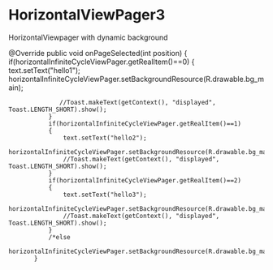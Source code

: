 # HorizontalViewPager3
HorizontalViewpager with dynamic background

 @Override
           public void onPageSelected(int position) {
               if(horizontalInfiniteCycleViewPager.getRealItem()==0)
               {
                   text.setText("hello1");
                   horizontalInfiniteCycleViewPager.setBackgroundResource(R.drawable.bg_main);

                  //Toast.makeText(getContext(), "displayed", Toast.LENGTH_SHORT).show();
               }
               if(horizontalInfiniteCycleViewPager.getRealItem()==1)
               {
                   text.setText("hello2");
                   horizontalInfiniteCycleViewPager.setBackgroundResource(R.drawable.bg_main1);
                   //Toast.makeText(getContext(), "displayed", Toast.LENGTH_SHORT).show();
               }
               if(horizontalInfiniteCycleViewPager.getRealItem()==2)
               {
                   text.setText("hello3");
                   horizontalInfiniteCycleViewPager.setBackgroundResource(R.drawable.bg_main2);
                   //Toast.makeText(getContext(), "displayed", Toast.LENGTH_SHORT).show();
               }
               /*else
                   horizontalInfiniteCycleViewPager.setBackgroundResource(R.drawable.bg_main1);*/
           }
           
           
